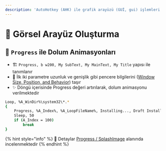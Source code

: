 ```yaml
---
description: 'AutoHotkey (AHK) ile grafik arayüzü (GUİ, gui) işlemleri ve  yönetimi'
---
```


# 🌃 Görsel Arayüz Oluşturma

## 🍢 `Progress` ile Dolum Animasyonları

* 🏗️ `Progress, b w200, My SubText, My MainText, My Title` yapısı ile tanımlanır
* 🔳 İlk iki parametre uzunluk ve genişlik gibi pencere bilgilerini \([Window Size, Position, and Behavior](https://www.autohotkey.com/docs/commands/Progress.htm#Window_Size_Position_and_Behavior)\) taşır
* ✨ Döngü içerisinde Progress değeri artırılarak, dolum animasyonu verilmektedir

```bash
Loop, %A_WinDir%\system32\*.*
{
    Progress, %A_Index%, %A_LoopFileName%, Installing..., Draft Installation
    Sleep, 50
    if (A_Index = 100)
        break
}
```

{% hint style="info" %}
📢 Detaylar [Progress / SplashImage](https://www.autohotkey.com/docs/commands/Progress.htm) alanında incelenmektedir
{% endhint %}


